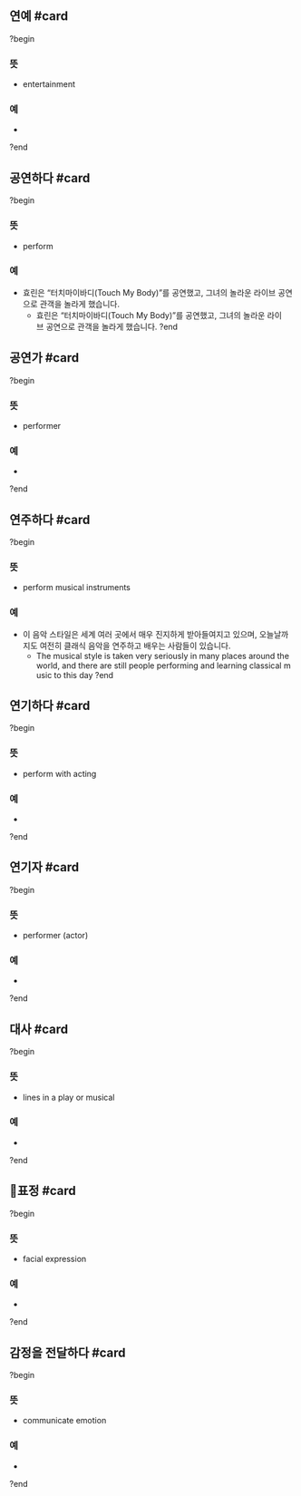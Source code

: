 ## 연예 #card
?begin
### 뜻
- entertainment
### 예
-
?end

## 공연하다 #card
?begin
### 뜻
- perform
### 예
- 효린은 “터치마이바디(Touch My Body)”를 공연했고, 그녀의 놀라운 라이브 공연으로 관객을 놀라게 했습니다.
	- 효린은 “터치마이바디(Touch My Body)”를 공연했고, 그녀의 놀라운 라이브 공연으로 관객을 놀라게 했습니다.
?end

## 공연가 #card
?begin
### 뜻
- performer
### 예
-
?end

## 연주하다 #card
?begin
### 뜻
- perform musical instruments
### 예
- 이 음악 스타일은 세계 여러 곳에서 매우 진지하게 받아들여지고 있으며, 오늘날까지도 여전히 클래식 음악을 연주하고 배우는 사람들이 있습니다.
	- The musical style is taken very seriously in many places around the world, and there are still people performing and learning classical music to this day
?end

## 연기하다 #card
?begin
### 뜻
- perform with acting
### 예
-
?end

## 연기자 #card
?begin
### 뜻
- performer (actor)
### 예
-
?end

## 대사 #card
?begin
### 뜻
- lines in a play or musical
### 예
-
?end

## 표정 #card
?begin
### 뜻
- facial expression
### 예
-
?end

## 감정을 전달하다 #card
?begin
### 뜻
- communicate emotion
### 예
-
?end

